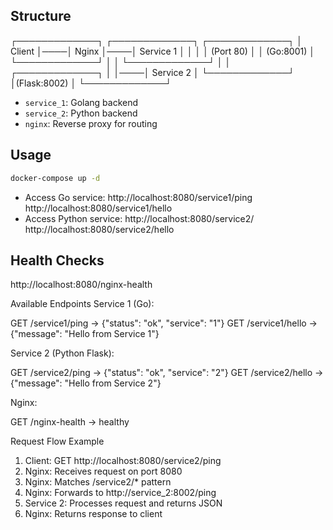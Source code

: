 ## Structure
┌─────────────┐    ┌─────────────┐    ┌─────────────┐
│   Client    │────│    Nginx    │────│  Service 1  │
│             │    │   (Port 80) │    │   (Go:8001) │
└─────────────┘    │             │    └─────────────┘
                   │             │    ┌─────────────┐
                   │             │────│  Service 2  │
                   └─────────────┘    │(Flask:8002) │
                                      └─────────────┘

- `service_1`: Golang backend
- `service_2`: Python backend
- `nginx`: Reverse proxy for routing

## Usage

```bash
docker-compose up -d
```

- Access Go service: http://localhost:8080/service1/ping http://localhost:8080/service1/hello
- Access Python service: http://localhost:8080/service2/  http://localhost:8080/service2/hello

## Health Checks
http://localhost:8080/nginx-health


Available Endpoints
Service 1 (Go):

GET /service1/ping → {"status": "ok", "service": "1"}
GET /service1/hello → {"message": "Hello from Service 1"}

Service 2 (Python Flask):

GET /service2/ping → {"status": "ok", "service": "2"}
GET /service2/hello → {"message": "Hello from Service 2"}

Nginx:

GET /nginx-health → healthy

Request Flow Example
1. Client: GET http://localhost:8080/service2/ping
2. Nginx: Receives request on port 8080
3. Nginx: Matches /service2/* pattern
4. Nginx: Forwards to http://service_2:8002/ping
5. Service 2: Processes request and returns JSON
6. Nginx: Returns response to client